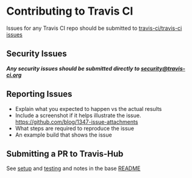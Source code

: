 # Contributing to Travis CI

Issues for any Travis CI repo should be submitted to [travis-ci/travis-ci issues](https://github.com/travis-ci/travis-ci/issues)

## Security Issues

***Any security issues should be submitted directly to [security@travis-ci.org](mailto:security@travis-ci.org)***

## Reporting Issues

- Explain what you expected to happen vs the actual results
- Include a screenshot if it helps illustrate the issue. https://github.com/blog/1347-issue-attachments
- What steps are required to reproduce the issue
- An example build that shows the issue

## Submitting a PR to Travis-Hub

See [setup](https://github.com/travis-ci/travis-hub#setup) and [testing](https://github.com/travis-ci/travis-hub#testing) and notes in the base [README](https://github.com/travis-ci/travis-hub)
